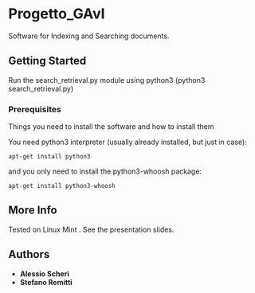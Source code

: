 # Progetto_GAvI

Software for Indexing and Searching documents.

## Getting Started

Run the search_retrieval.py module using python3 (python3 search_retrieval.py)

### Prerequisites

Things you need to install the software and how to install them

You need python3 interpreter (usually already installed, but just in case):
```
apt-get install python3
```
and you only need to install the python3-whoosh package:
```
apt-get install python3-whoosh
```
## More Info
Tested on Linux Mint .
See the presentation slides.

## Authors

* **Alessio Scheri**
* **Stefano Remitti**

